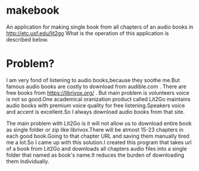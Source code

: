 makebook
========

An application for making single book from all chapters of an audio books in http://etc.usf.edu/lit2go
What is the operation of this application is described below.

Problem?
========

I am very fond of listening to audio books,because they soothe me.But famous audio books are costly to download from audible.com .
There are free books from https://librivox.org/ . But main problem is volunteers voice is not so good.One  academical oranization product 
called Lit2Go maintains audio books with premium voice quality for free listening.Speakers voice and accent is excellent.So I always download audio books from that site.

The main problem with Lit2Go is it will not allow us to download entire book as single folder or zip like librivox.There will be atmost 15-23 chapters in each good book.Going to that chapter URL and saving them manually tired me a lot.So I came up with this solution.I created this program that takes url of a book from Lit2Go and downloads all chapters audio files into a single folder that named as book's name.It reduces the burden of downloading them individually.
